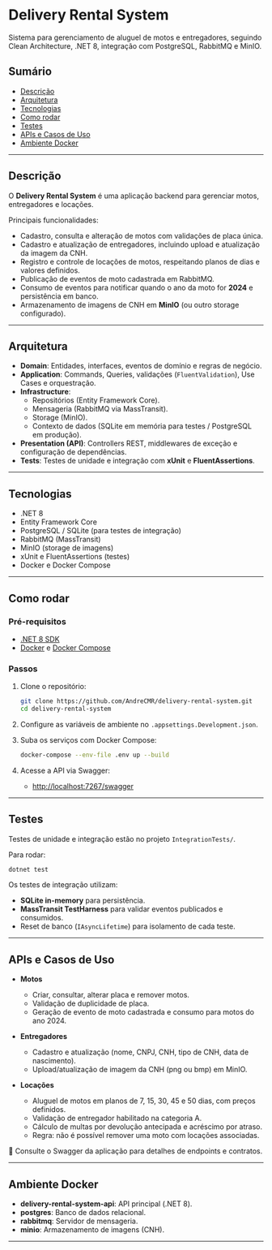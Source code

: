 # Delivery Rental System  
Sistema para gerenciamento de aluguel de motos e entregadores, seguindo Clean Architecture, .NET 8, integração com PostgreSQL, RabbitMQ e MinIO.

## Sumário
- [Descrição](#descrição)  
- [Arquitetura](#arquitetura)  
- [Tecnologias](#tecnologias)  
- [Como rodar](#como-rodar)  
- [Testes](#testes)  
- [APIs e Casos de Uso](#apis-e-casos-de-uso)  
- [Ambiente Docker](#ambiente-docker)  

---

## Descrição
O **Delivery Rental System** é uma aplicação backend para gerenciar motos, entregadores e locações.  

Principais funcionalidades:
- Cadastro, consulta e alteração de motos com validações de placa única.  
- Cadastro e atualização de entregadores, incluindo upload e atualização da imagem da CNH.  
- Registro e controle de locações de motos, respeitando planos de dias e valores definidos.  
- Publicação de eventos de moto cadastrada em RabbitMQ.  
- Consumo de eventos para notificar quando o ano da moto for **2024** e persistência em banco.  
- Armazenamento de imagens de CNH em **MinIO** (ou outro storage configurado).  

---

## Arquitetura
- **Domain**: Entidades, interfaces, eventos de domínio e regras de negócio.  
- **Application**: Commands, Queries, validações (`FluentValidation`), Use Cases e orquestração.  
- **Infrastructure**:  
  - Repositórios (Entity Framework Core).  
  - Mensageria (RabbitMQ via MassTransit).  
  - Storage (MinIO).  
  - Contexto de dados (SQLite em memória para testes / PostgreSQL em produção).  
- **Presentation (API)**: Controllers REST, middlewares de exceção e configuração de dependências.  
- **Tests**: Testes de unidade e integração com **xUnit** e **FluentAssertions**.  

---

## Tecnologias
- .NET 8  
- Entity Framework Core  
- PostgreSQL / SQLite (para testes de integração)  
- RabbitMQ (MassTransit)  
- MinIO (storage de imagens)  
- xUnit e FluentAssertions (testes)  
- Docker e Docker Compose  

---

## Como rodar

### Pré-requisitos
- [.NET 8 SDK](https://dotnet.microsoft.com/download)  
- [Docker](https://www.docker.com/) e [Docker Compose](https://docs.docker.com/compose/)  

### Passos
1. Clone o repositório:
   ```bash
   git clone https://github.com/AndreCMR/delivery-rental-system.git
   cd delivery-rental-system
   ```

2. Configure as variáveis de ambiente no `.appsettings.Development.json`.

3. Suba os serviços com Docker Compose:
   ```bash
   docker-compose --env-file .env up --build
   ```

4. Acesse a API via Swagger:
   - [http://localhost:7267/swagger](http://localhost:7267/swagger)  

---

## Testes
Testes de unidade e integração estão no projeto `IntegrationTests/`.  

Para rodar:
```bash
dotnet test
```

Os testes de integração utilizam:
- **SQLite in-memory** para persistência.  
- **MassTransit TestHarness** para validar eventos publicados e consumidos.  
- Reset de banco (`IAsyncLifetime`) para isolamento de cada teste.  

---

## APIs e Casos de Uso
- **Motos**
  - Criar, consultar, alterar placa e remover motos.  
  - Validação de duplicidade de placa.  
  - Geração de evento de moto cadastrada e consumo para motos do ano 2024.  

- **Entregadores**
  - Cadastro e atualização (nome, CNPJ, CNH, tipo de CNH, data de nascimento).  
  - Upload/atualização de imagem da CNH (png ou bmp) em MinIO.  

- **Locações**
  - Aluguel de motos em planos de 7, 15, 30, 45 e 50 dias, com preços definidos.  
  - Validação de entregador habilitado na categoria A.  
  - Cálculo de multas por devolução antecipada e acréscimo por atraso.  
  - Regra: não é possível remover uma moto com locações associadas.  

📌 Consulte o Swagger da aplicação para detalhes de endpoints e contratos.  

---

## Ambiente Docker
- **delivery-rental-system-api**: API principal (.NET 8).  
- **postgres**: Banco de dados relacional.  
- **rabbitmq**: Servidor de mensageria.  
- **minio**: Armazenamento de imagens (CNH).  

---
